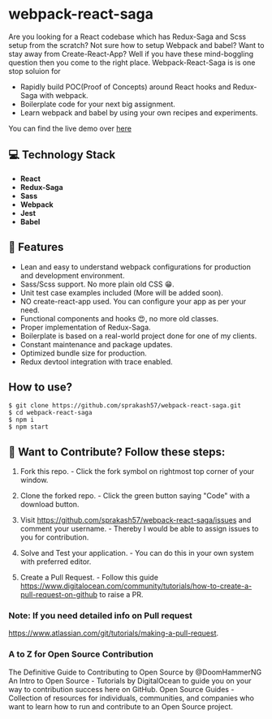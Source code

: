 # webpack-react-saga

Are you looking for a React codebase which has Redux-Saga and Scss setup from the scratch? Not sure how to setup Webpack and babel? Want to stay away from Create-React-App? Well if you have these mind-boggling question then you come to the right place. Webpack-React-Saga is is one stop soluion for 
- Rapidly build POC(Proof of Concepts) around React hooks and Redux-Saga with webpack.
- Boilerplate code for your next big assignment.
- Learn webpack and babel by using your own recipes and experiments.

You can find the live demo over [here](https://master.d3knmnietsgia5.amplifyapp.com)

## 💻 Technology Stack

- **React**
- **Redux-Saga**
- **Sass**
- **Webpack**
- **Jest**
- **Babel**

## 🚀 Features
- Lean and easy to understand webpack configurations for production and development environment.
- Sass/Scss support. No more plain old CSS 😁.
- Unit test case examples included (More will be added soon).
- NO create-react-app used. You can configure your app as per your need.
- Functional components and hooks 😍, no more old classes.
- Proper implementation of Redux-Saga.
- Boilerplate is based on a real-world project done for one of my clients.
- Constant maintenance and package updates.
- Optimized bundle size for production.
- Redux devtool integration with trace enabled.

## How to use?

    $ git clone https://github.com/sprakash57/webpack-react-saga.git
    $ cd webpack-react-saga
    $ npm i 
    $ npm start

## 🤝 Want to Contribute? Follow these steps:
1. Fork this repo. - Click the fork symbol on rightmost top corner of your window.

2. Clone the forked repo. - Click the green button saying "Code" with a download button.

3. Visit https://github.com/sprakash57/webpack-react-saga/issues and comment your username. - Thereby I would be able to assign issues to you for contribution.

4. Solve and Test your application. - You can do this in your own system with preferred editor.

5. Create a Pull Request. - Follow this guide https://www.digitalocean.com/community/tutorials/how-to-create-a-pull-request-on-github to raise a PR.

### Note: If you need detailed info on Pull request
https://www.atlassian.com/git/tutorials/making-a-pull-request.

### A to Z for Open Source Contribution
The Definitive Guide to Contributing to Open Source by @DoomHammerNG
An Intro to Open Source - Tutorials by DigitalOcean to guide you on your way to contribution success here on GitHub.
Open Source Guides - Collection of resources for individuals, communities, and companies who want to learn how to run and contribute to an Open Source project.
